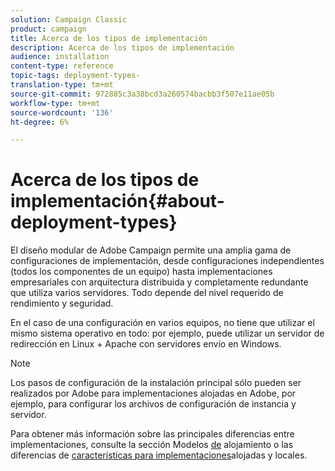 ```yaml
---
solution: Campaign Classic
product: campaign
title: Acerca de los tipos de implementación
description: Acerca de los tipos de implementación
audience: installation
content-type: reference
topic-tags: deployment-types-
translation-type: tm+mt
source-git-commit: 972885c3a38bcd3a260574bacbb3f507e11ae05b
workflow-type: tm+mt
source-wordcount: '136'
ht-degree: 6%

---
```



# Acerca de los tipos de implementación{#about-deployment-types}

El diseño modular de Adobe Campaign permite una amplia gama de configuraciones de implementación, desde configuraciones independientes (todos los componentes de un equipo) hasta implementaciones empresariales con arquitectura distribuida y completamente redundante que utiliza varios servidores. Todo depende del nivel requerido de rendimiento y seguridad.

En el caso de una configuración en varios equipos, no tiene que utilizar el mismo sistema operativo en todo: por ejemplo, puede utilizar un servidor de redirección en Linux + Apache con servidores envío en Windows.

>[!NOTE]
>
>Los pasos de configuración de la instalación principal sólo pueden ser realizados por Adobe para implementaciones alojadas en Adobe, por ejemplo, para configurar los archivos de configuración de instancia y servidor.
>
>Para obtener más información sobre las principales diferencias entre implementaciones, consulte la sección Modelos [de](../../installation/using/hosting-models.md) alojamiento o las diferencias de [características para implementaciones](../../installation/using/capability-matrix.md)alojadas y locales.

